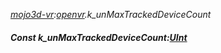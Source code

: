 _[mojo3d-vr](../../modules/mojo3d-vr/mojo3d-vr-module.md):[openvr](openvr:).k\_unMaxTrackedDeviceCount_
##### Const k\_unMaxTrackedDeviceCount:[UInt](../../modules/wonkey/wonkey-types-uint.md)
